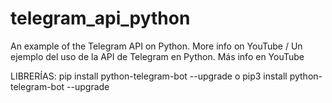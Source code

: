 # telegram_api_python
An example of the Telegram API on Python. More info on YouTube / Un ejemplo del uso de la API de Telegram en Python. Más info en YouTube

LIBRERÍAS:
pip install python-telegram-bot --upgrade
o
pip3 install python-telegram-bot --upgrade
